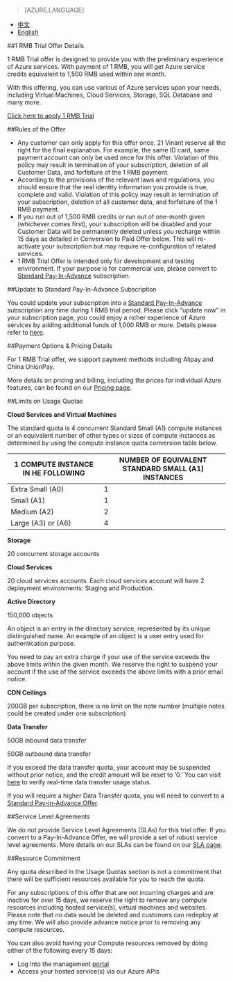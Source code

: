 <properties
	pageTitle="Offer Details | Azure"
    description="Offer Details - 1 RMB Trial Offer Details"
    services=""
    documentationCenter=""
    authors=""
    manager=""
    editor=""
    tags=""/>

<tags ms.service="legal-en" ms.date="" wacn.date="" wacn.lang="en"/>

> [AZURE.LANGUAGE]
- [中文](/offers/ms-mc-azr-44p/)
- [English](/offers/ms-mc-azr-44p-en/)

##1 RMB Trial Offer Details

1 RMB Trial offer is designed to provide you with the preliminary experience of Azure services. With payment of 1 RMB, you will get Azure service credits equivalent to 1,500 RMB used within one month.

With this offering, you can use various of Azure services upon your needs, including Virtual Machines, Cloud Services, Storage, SQL Database and many more.

<a id="ms-mc-azr-44p-en_1rmb-trial-form" href="/pricing/1rmb-trial-form/">Click here to apply 1 RMB Trial</a>

##Rules of the Offer

- Any customer can only apply for this offer once. 21 Vinant reserve all the right for the final explanation. For example, the same ID card, same payment account can only be used once for this offer. Violation of this policy may result in termination of your subscription, deletion of all Customer Data, and forfeiture of the 1 RMB payment.
- According to the provisions of the relevant laws and regulations, you should ensure that the real identity information you provide is true, complete and valid. Violation of this policy may result in termination of your subscription, deletion of all customer data, and forfeiture of the 1 RMB payment.
- If you run out of 1,500 RMB credits or run out of one-month given (whichever comes first), your subscription will be disabled and your Customer Data will be permanently deleted unless you recharge  within 15 days as detailed in Conversion to Paid Offer below. This will re-activate your subscription but may require re-configuration of related services. 
- 1 RMB Trial Offer is intended only for development and testing environment. If your purpose is for commercial use, please convert to <a id="ms-mc-azr-44p-en_ms-mc-arz-33p" href="/offers/ms-mc-arz-33p/">Standard Pay-In-Advance</a> subscription.

##Update to Standard Pay-In-Advance Subscription 

You could update your subscription into a <a id="ms-mc-azr-44p-en_ms-mc-arz-33p-1" href="/offers/ms-mc-arz-33p/">Standard Pay-In-Advance</a> subscription any time during 1 RMB trial period. Please click “update now” in your subscription page, you could enjoy a richer experience of Azure services by adding additional funds of 1,000 RMB or more. Details please refer to <a id="ms-mc-azr-44p-en_ms-mc-arz-33p-2" href="/offers/ms-mc-arz-33p/">here</a>. 

##Payment Options & Pricing Details

For 1 RMB Trial offer, we support payment methods including Alipay and China UnionPay.


More details on pricing and billing, including the prices for individual Azure features, can be found on our <a id="ms-mc-azr-44p-en_overview" href="/pricing/overview/"> Pricing page</a>. 

##Limits on Usage Quotas

**Cloud Services and Virtual Machines**

The standard quota is 4 concurrent Standard Small (A1) compute instances or an equivalent number of other types or sizes of compute instances as determined by using the compute instance quota conversion table below.


|1 COMPUTE INSTANCE IN  HE FOLLOWING|NUMBER OF EQUIVALENT STANDARD SMALL (A1) INSTANCES|
|-----------------------|----------------------------|
|Extra Small (A0) |1 |
|Small (A1) |1 |
|Medium (A2)| 2 |
|Large (A3) or (A6)|4 |

**Storage**

20 concurrent storage accounts

**Cloud Services**

20 cloud services accounts. Each cloud services account will have 2 deployment environments: Staging and Production.

**Active Directory**

150,000 objects

An object is an entry in the directory service, represented by its unique distinguished name. An example of an object is a user entry used for authentication purpose.

You need to pay an extra charge if your use of the service exceeds the above limits within the given month.  We reserve the right to suspend your account if the use of the service exceeds the above limits with a prior email notice. 

**CDN Ceilings**

200GB per subscription, there is no limit on the note number (multiple notes could be created under one subscription)

**Data Transfer**

50GB inbound data transfer

50GB outbound data transfer

If you exceed the data transfer quota, your account may be suspended without prior notice, and the credit amount will be reset to ‘0.’ You can visit <a id="ms-mc-azr-44p-en_Subscriptions" href="https://account.windowsazure.cn/Subscriptions/">here</a> to verify real-time data transfer usage status.

If you will require a higher Data Transfer quota, you will need to convert to a <a id="ms-mc-azr-44p-en_ms-mc-arz-33p-3" href="/offers/ms-mc-arz-33p/">Standard Pay-in-Advance Offer</a>.

##Service Level Agreements

We do not provide Service Level Agreements (SLAs) for this trial offer. If you convert to a Pay-In-Advance Offer, we will provide a set of robust service level agreements. More details on our SLAs can be found on our <a id="ms-mc-azr-44p-en_sla" href="/support/legal/sla/">SLA page</a>. 

##Resource Commitment

Any quota described in the Usage Quotas section is not a commitment that there will be sufficient resources available for you to reach the quota.

For any subscriptions of this offer that are not incurring charges and are inactive for over 15 days, we reserve the right to remove any compute resources including hosted service(s), virtual machines and websites. Please note that no data would be deleted and customers can redeploy at any time. We will also provide advance notice prior to removing any compute resources.

You can also avoid having your Compute resources removed by doing either of the following every 15 days:

- Log  into the management <a id="ms-mc-azr-44p-en_manage.windowsazure.cn" href="https://manage.windowsazure.cn/">portal</a>
- Access your hosted service(s) via our Azure APIs
